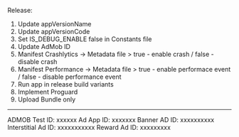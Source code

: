 Release:
1. Update appVersionName
2. Update appVersionCode
3. Set IS_DEBUG_ENABLE false in Constants file
4. Update AdMob ID
5. Manifest Crashlytics -> Metadata file > true - enable crash / false - disable crash
6. Manifest Performance -> Metadata file > true - enable performace event / false - disable performance event
7. Run app in release build variants
8. Implement Proguard
9. Upload Bundle only

-----------------------------------------------

ADMOB Test ID: xxxxxx
Ad App ID: xxxxxxx 
Banner AD ID: xxxxxxxxxx
Interstitial Ad ID: xxxxxxxxxxx
Reward Ad ID: xxxxxxxxx